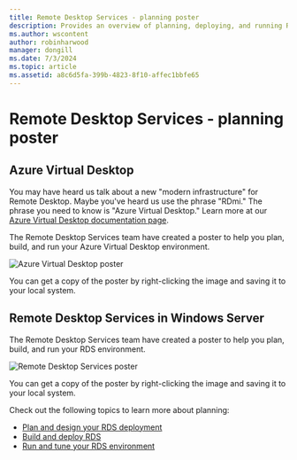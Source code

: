```yaml
---
title: Remote Desktop Services - planning poster
description: Provides an overview of planning, deploying, and running Remote Desktop Services
ms.author: wscontent
author: robinharwood
manager: dongill
ms.date: 7/3/2024
ms.topic: article
ms.assetid: a8c6d5fa-399b-4823-8f10-affec1bbfe65
---
```

# Remote Desktop Services - planning poster

## Azure Virtual Desktop

You may have heard us talk about a new "modern infrastructure" for Remote Desktop. Maybe you've heard us use the phrase "RDmi." The phrase you need to know is "Azure Virtual Desktop." Learn more at our [Azure Virtual Desktop documentation page](/azure/virtual-desktop/).

The Remote Desktop Services team have created a poster to help you plan, build, and run your Azure Virtual Desktop environment.

![Azure Virtual Desktop poster](./media/wvd-poster-download.png)

You can get a copy of the poster by right-clicking the image and saving it to your local system.

## Remote Desktop Services in Windows Server

The Remote Desktop Services team have created a poster to help you plan, build, and run your RDS environment.

![Remote Desktop Services poster](./media/rds-poster-download.png)

You can get a copy of the poster by right-clicking the image and saving it to your local system.

Check out the following topics to learn more about planning:

- [Plan and design your RDS deployment](rds-plan-and-design.md)
- [Build and deploy RDS](rds-build-and-deploy.md)
- [Run and tune your RDS environment](rds-run-and-tune.md)
